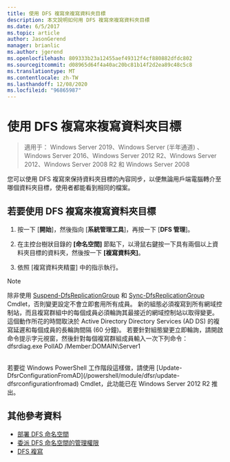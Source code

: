 ```yaml
---
title: 使用 DFS 複寫來複寫資料夾目標
description: 本文說明如何用 DFS 複寫來複寫資料夾目標
ms.date: 6/5/2017
ms.topic: article
author: JasonGerend
manager: brianlic
ms.author: jgerend
ms.openlocfilehash: 809333b23a12455aef49312f4cf880882dfdc802
ms.sourcegitcommit: d08965d64f4a40ac20bc81b14f2d2ea89c48c5c8
ms.translationtype: MT
ms.contentlocale: zh-TW
ms.lasthandoff: 12/08/2020
ms.locfileid: "96865987"
---
```

# <a name="replicate-folder-targets-using-dfs-replication"></a>使用 DFS 複寫來複寫資料夾目標

> 適用于： Windows Server 2019、Windows Server (半年通道) 、Windows Server 2016、Windows Server 2012 R2、Windows Server 2012、Windows Server 2008 R2 和 Windows Server 2008

您可以使用 DFS 複寫來保持資料夾目標的內容同步，以便無論用戶端電腦轉介至哪個資料夾目標，使用者都能看到相同的檔案。

## <a name="to-replicate-folder-targets-using-dfs-replication"></a>若要使用 DFS 複寫來複寫資料夾目標

1.  按一下 [**開始**]，然後指向 [**系統管理工具**]，再按一下 [**DFS 管理**]。

2.  在主控台樹狀目錄的 **\[命名空間\]** 節點下，以滑鼠右鍵按一下具有兩個以上資料夾目標的資料夾，然後按一下 **\[複寫資料夾\]**。

3.  依照 \[複寫資料夾精靈\] 中的指示執行。

> [!NOTE]
> 除非使用 [Suspend-DfsReplicationGroup](/powershell/module/dfsr/suspend-dfsreplicationgroup) 和 [Sync-DfsReplicationGroup](/powershell/module/dfsr/sync-dfsreplicationgroup) Cmdlet，否則變更設定不會立即套用所有成員。 新的組態必須複寫到所有網域控制站，而且複寫群組中的每個成員必須輪詢其最接近的網域控制站以取得變更。 這個動作所花的時間取決於 Active Directory Directory Services (AD DS) 的複寫延遲和每個成員的長輪詢間隔 (60 分鐘)。 若要針對組態變更立即輪詢，請開啟命令提示字元視窗，然後針對每個複寫群組成員輸入一次下列命令： <br /> dfsrdiag.exe PollAD /Member:DOMAIN\Server1
<br />
若要從 Windows PowerShell 工作階段這樣做，請使用 [Update-DfsrConfigurationFromAD](/powershell/module/dfsr/update-dfsrconfigurationfromad) Cmdlet，此功能已在 Windows Server 2012 R2 推出。

## <a name="additional-references"></a>其他參考資料

-   [部署 DFS 命名空間](deploying-dfs-namespaces.md)
-   [委派 DFS 命名空間的管理權限](delegate-management-permissions-for-dfs-namespaces.md)
-   [DFS 複寫](../dfs-replication/dfsr-overview.md)
